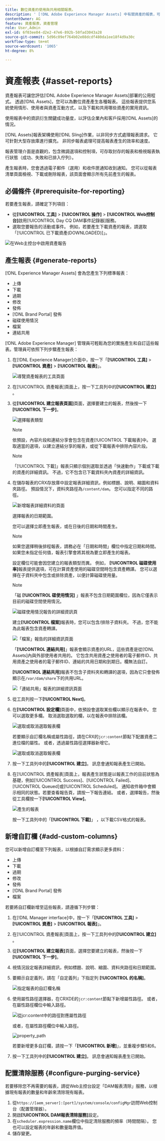 ```yaml
---
title: 數位資產的使用與共用相關報表。
description: ' [!DNL Adobe Experience Manager Assets] 中有關資產的報表，可協助您了解數位資產的使用情形、活動和共用情形。'
contentOwner: AG
feature: 資產報表，資產管理
role: User,Admin
exl-id: 6f03ee04-d2e2-47e6-892b-50fad3043a28
source-git-commit: 5d96c09ef764b02e08dcdf480da1ee18f4d9a30c
workflow-type: tm+mt
source-wordcount: '1065'
ht-degree: 8%

---
```


# 資產報表 {#asset-reports}

資產報表可讓您評估[!DNL Adobe Experience Manager Assets]部署的公用程式。 透過[!DNL Assets]，您可以為數位資產產生各種報表。 這些報表提供您系統使用情形、使用者與資產互動方式，以及下載和共用哪些資產的實用資訊。

使用報表中的資訊衍生關鍵成功量度，以評估企業內和客戶採用[!DNL Assets]的情況。

[!DNL Assets]報表架構使用[!DNL Sling]作業，以非同步方式處理報表請求。 它可針對大型存放庫進行擴充。 非同步報表處理可提高報表產生的效率和速度。

報表管理介面是直觀的，包含微調選項和控制項，可存取封存的報表和檢視報表執行狀態（成功、失敗和已排入佇列）。

產生報表時，您會透過電子郵件（選用）和收件匣通知收到通知。 您可以從報表清單頁面檢視、下載或刪除報表，該頁面會顯示所有先前產生的報表。

## 必備條件 {#prerequisite-for-reporting}

若要產生報表，請確定下列項目：

* 從&#x200B;**[!UICONTROL 工具]** > **[!UICONTROL 操作]** > **[!UICONTROL Web控制台]**&#x200B;啟用[!UICONTROL Day CQ DAM事件記錄器]服務。
* 選取您要報告的活動或事件。 例如，若要產生下載資產的報表，請選取「[!UICONTROL 已下載資產(DOWNLOADED)]」。

![在Web主控台中啟用資產報告](assets/reports-config-day-cq-dam-event-recorder.png)

## 產生報表 {#generate-reports}

[!DNL Experience Manager Assets] 會為您產生下列標準報表：

* 上傳
* 下載
* 過期
* 修改
* 發佈
* [!DNL Brand Portal] 發佈
* 磁碟使用情況
* 檔案
* 連結共用

[!DNL Adobe Experience Manager] 管理員可輕鬆為您的實施產生和自訂這些報表。管理員可依照下列步驟產生報表：

1. 在[!DNL Experience Manager]介面中，按一下「**[!UICONTROL 工具]** > **[!UICONTROL 資產]** > **[!UICONTROL 報表]**」。

   ![導覽資產報表的工具頁面](assets/navigation.png)

1. 在[!UICONTROL 資產報表]頁面上，按一下工具列中的&#x200B;**[!UICONTROL 建立]** 。
1. 從&#x200B;**[!UICONTROL 建立報表頁面]**&#x200B;頁面，選擇要建立的報表，然後按一下&#x200B;**[!UICONTROL 下一步]**。

   ![選擇報表類型](assets/choose_report.png)

   >[!NOTE]
   >
   >依預設，內容片段和連結分享會包含在資產[!UICONTROL 下載報表]中。 選取適當的選項，以建立連結分享的報表，或從下載報表中排除內容片段。

   >[!NOTE]
   >
   >「[!UICONTROL 下載]」報表只顯示個別選取並透過「快速動作」下載或下載的資產的詳細資訊。 不過，它不包含已下載資料夾內資產的詳細資訊。

1. 在儲存報表的CRX存放庫中設定報表詳細資訊，例如標題、說明、縮圖和資料夾路徑。 預設情況下，資料夾路徑為`/content/dam`。 您可以指定不同的路徑。

   ![新增報表詳細資料的頁面](assets/report_configuration.png)

   選擇報表的日期範圍。

   您可以選擇立即產生報表，或在日後的日期和時間產生。

   >[!NOTE]
   >
   >如果您選擇稍後排程報表，請務必在「日期和時間」欄位中指定日期和時間。 如果您未指定任何值，報表引擎會將其視為要立即產生的報表。

   設定欄位可能會因您建立的報表類型而異。 例如， **[!UICONTROL 磁碟使用率]**&#x200B;報表提供選項，可在計算資產使用的磁碟空間時包含資產轉譯。 您可以選擇在子資料夾中包含或排除資產，以便計算磁碟使用量。

   >[!NOTE]
   >
   >「磁 **[!UICONTROL 碟使用情況]** 」報表不包含日期範圍欄位，因為它僅表示目前的磁碟空間使用情況。

   ![磁碟使用情況報告的詳細資訊頁](assets/disk_usage_configuration.png)

   建立&#x200B;**[!UICONTROL 檔案]**&#x200B;報表時，您可以包含/排除子資料夾。 不過，您不能為此報表包含資產轉譯。

   ![「檔案」報告的詳細資訊頁面](assets/files_report.png)

   「**[!UICONTROL 連結共用]**」報表會顯示資產的URL，這些資產是從[!DNL Assets]內與外部使用者共用的。 它包含共用資產之使用者的電子郵件ID、共用資產之使用者的電子郵件ID、連結的共用日期和到期日。欄無法自訂。

   **[!UICONTROL 連結共用]**&#x200B;報表不包含子資料夾和轉譯的選項，因為它只會發佈顯示在`/var/dam/share`下的共用URL。

   ![「連結共用」報表的詳細資訊頁面](assets/link_share.png)

1. 從工具列按一下&#x200B;**[!UICONTROL Next]**。

1. 在&#x200B;**[!UICONTROL 設定欄]**&#x200B;頁面中，依預設會選取某些欄以顯示在報表中。 您可以選取更多欄。 取消選取選取的欄，以在報表中排除該欄。

   ![選取或取消選取報表欄](assets/configure_columns.png)

   若要顯示自訂欄名稱或屬性路徑，請在CRX的`jcr:content`節點下配置資產二進位檔的屬性。 或者，透過屬性路徑選擇器新增它。

   ![選取或取消選取報表欄](assets/custom_columns.png)

1. 按一下工具列中的&#x200B;**[!UICONTROL 建立]**。 訊息會通知報表產生已開始。
1. 在[!UICONTROL 資產報表]頁面上，報表產生狀態是以報表工作的目前狀態為基礎，例如[!UICONTROL Success]、[!UICONTROL Failed]、[!UICONTROL Queued]或[!UICONTROL Scheduled]。 通知收件箱中會顯示相同的狀態。若要查看報告頁，請按一下報告連結。 或者，選擇報告，然後從工具欄按一下&#x200B;**[!UICONTROL View]**。

   ![產生的報表](assets/report_page.png)

   按一下工具列中的「**[!UICONTROL 下載]**」 ，以下載CSV格式的報表。

## 新增自訂欄 {#add-custom-columns}

您可以新增自訂欄至下列報表，以根據自訂需求顯示更多資料：

* 上傳
* 下載
* 過期
* 修改
* 發佈
* [!DNL Brand Portal] 發佈
* 檔案

若要將自訂欄新增至這些報表，請遵循下列步驟：

1. 在[!DNL Manager interface]中，按一下「**[!UICONTROL 工具]** > **[!UICONTROL 資產]** > **[!UICONTROL 報表]**」。
1. 在[!UICONTROL 資產報表]頁面上，按一下工具列中的&#x200B;**[!UICONTROL 建立]** 。

1. 從&#x200B;**[!UICONTROL 建立報表]**&#x200B;頁面，選擇您要建立的報表，然後按一下&#x200B;**[!UICONTROL 下一步]**。
1. 視情況設定報表詳細資訊，例如標題、說明、縮圖、資料夾路徑和日期範圍。

1. 要顯示自定義列，請在「自定義列」下指定列 **[!UICONTROL 的名稱]**。

   ![指定報表的自訂欄名稱](assets/custom_columns-1.png)

1. 使用屬性路徑選擇器，在CRXDE的`jcr:content`節點下新增屬性路徑。 或者，在屬性路徑欄位中輸入路徑。

   ![從jcr:content中的路徑對應屬性路徑](assets/property_picker.png)

   或者，在屬性路徑欄位中輸入路徑。

   ![property_path](assets/property_path.png)

   若要新增更多自訂欄，請按一下「**[!UICONTROL 新增]**」，並重複步驟5和6。

1. 按一下工具列中的&#x200B;**[!UICONTROL 建立]**。 訊息會通知報表產生已開始。

## 配置清除服務 {#configure-purging-service}

若要移除您不再需要的報表，請從Web主控台設定「DAM報表清除」服務，以根據現有報表的數量和年齡來清除現有報表。

1. 從`https://[aem_server]:[port]/system/console/configMgr`訪問Web控制台（配置管理器）。
1. 開啟&#x200B;**[!UICONTROL DAM報表清除服務]**&#x200B;設定。
1. 在`scheduler.expression.name`欄位中指定清除服務的頻率（時間間隔）。 您也可以設定報表的年齡和數量臨界值。
1. 儲存變更。

